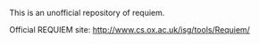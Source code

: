 This is an unofficial repository of requiem.

Official REQUIEM site: <http://www.cs.ox.ac.uk/isg/tools/Requiem/>
